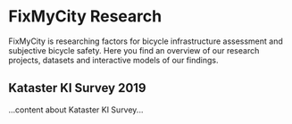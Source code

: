 # FixMyCity Research

FixMyCity is researching factors for bicycle infrastructure assessment and
subjective bicycle safety. Here you find an overview of our research projects,
datasets and interactive models of our findings.

## Kataster KI Survey 2019

...content about Kataster KI Survey...
